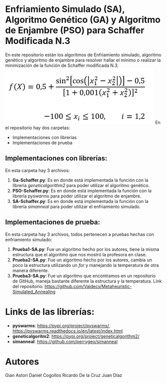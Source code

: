 # Enfriamiento Simulado (SA), Algoritmo Genético (GA) y Algoritmo de Enjambre (PSO) para Schaffer Modificada N.3
En este repositorio están los algoritmos de Enfriamiento simulado, algoritmo genético y algoritmo de enjambre para resolver hallar el mínimo o realizar la minimización de la función de Schaffer modificada N.3.
![Función de Schaffer modificada N.3](image-1.png)
En el repositorio hay dos carpetas:
* Implementaciones con librerías
* Implementaciones de prueba

## Implementaciones con librerías:
En esta carpeta hay 3 archivos:
1. **Ga-Schaffer.py**: Es en donde está implementada la función con la librería *geneticalgorithm2* para poder utilizar el algoritmo genético.
2. **PSO-Schaffer.py**: Es en donde está implementada la función con la librería *pyswarms* para poder utilizar el algoritmo de enjambre.
3. **SA-Schaffer.py**: Es en donde está implementada la función con la librería *simanneal* para poder utilizar el enfriamiento simulado.

## Implementaciones de prueba:
En esta carpeta hay 3 archivos, todos pertenecen a pruebas hechas con enfriamiento simulado:
1. **Prueba1-SA.py**: Fue un algoritmo hecho por los autores, tiene la misma estructura que el algoritmo que nos mostró la profesora en clase.
2. **Prueba2-SA.py**: Fue un algoritmo hecho por los autores, cambia un poco la estructura utilizando un *for* y manejando la temperatura de otra manera diferente.
3. **Prueba3-SA.py**: Fue un algoritmo que encontramos en un repositorio de GitHub, maneja bastante diferente la estructura y la temperatura. Link del repositorio: https://github.com/Valdecy/Metaheuristic-Simulated_Annealing

# Links de las librerías:
* **pyswarms**: https://pypi.org/project/pyswarms/, https://pyswarms.readthedocs.io/en/latest/index.html
* **geneticalgoritm2**: https://pypi.org/project/geneticalgorithm2/
* **simanneal**: https://github.com/perrygeo/simanneal

# Autores
Gian Astori
Daniel Cogollos
Ricardo De la Cruz
Juan Díaz
